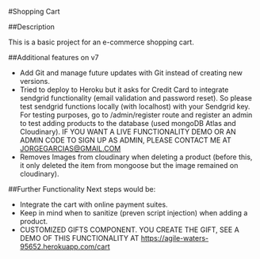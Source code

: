 #Shopping Cart 

##Description   

This is a basic project for an e-commerce shopping cart.

##Additional features on v7
- Add Git and manage future updates with Git instead of creating new versions.
- Tried to deploy to Heroku but it asks for Credit Card to integrate sendgrid functionality (email validation and password reset). So please test sendgrid functions locally (with localhost) with your Sendgrid key. For testing purposes, go to /admin/register route and register an admin to test adding products
to the database (used mongoDB Atlas and Cloudinary). IF YOU WANT A LIVE FUNCTIONALITY DEMO OR AN ADMIN CODE TO SIGN UP AS ADMIN, PLEASE CONTACT ME AT JORGEGARCIAS@GMAIL.COM 
- Removes Images from cloudinary when deleting a product (before this, it only deleted the item from mongoose but the image remained on cloudinary).


##Further Functionality
Next steps would be:
- Integrate the cart with online payment suites.
- Keep in mind when to sanitize (preven script injection) when adding a product.
- CUSTOMIZED GIFTS COMPONENT. YOU CREATE THE GIFT, SEE A DEMO OF THIS FUNCTIONALITY AT https://agile-waters-95652.herokuapp.com/cart  
